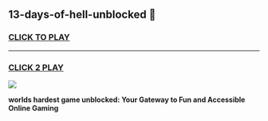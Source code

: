 
## 13-days-of-hell-unblocked 👋
<h3>
<a href="https://premium.freeplayer.one?title=13-days-of-hell-unblocked&ref=14F">CLICK TO PLAY</a></h3>
<hr>

<h3>
<a href="https://premium.freeplayer.one?title=13-days-of-hell-unblocked&ref=14F">CLICK 2 PLAY</a>
  
</h3>

<a href="https://premium.freeplayer.one?title=13-days-of-hell-unblocked&ref=12F/"><img src="https://clearcache.store/games.png"></a>


**worlds hardest game unblocked: Your Gateway to Fun and Accessible Online Gaming**
